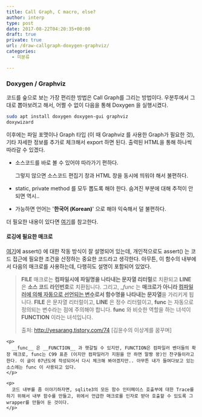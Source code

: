 ```yaml
---
title: Call Graph, C macro, else?
author: interp
type: post
date: 2017-08-22T04:20:35+00:00
draft: true
private: true
url: /draw-callgraph-doxygen-graphviz/
categories:
  - 미분류

---
```

### Doxygen / Graphviz

코드를 숲으로 보는 가장 편리한 방법은 Call Graph를 그리는 방법이다. 우분투에서 그대로 뽑아보려고 해서, 어쩔 수 없이 다음을 통해 Doxygen 을 실행시켰다.

```bash
sudo apt install doxygen doxygen-gui graphviz
doxywizard
```

이후에는 파일 포맷이나 Graph 타입 (이 때 Graphviz 를 사용한 Graph가 필요한 것), 기타 자세한 정보를 추가로 체크해서 export 하면 된다. 출력된 HTML을 통해 하나씩 따라갈 수 있겠다.

  * 소스코드를 바로 볼 수 있어야 따라가기 편하다.
  
    그렇지 않으면 소스코드 편집기 창과 HTML 창을 동시에 띄워야 해서 불편하다.
  * static, private method 를 모두 뽑도록 해야 한다. 숨겨진 부분에 대해 추적이 안 되면 역시..
  * 가능하면 언어는 '**한국어 (Korean)**' 으로 해야 익숙해서 덜 불편하다.

더 필요한 내용이 있다면 [여기][1]를 참고한다.

#### 로깅에 필요한 매크로

[여기][2]에 assert() 에 대한 작동 방식이 잘 설명되어 있는데, 개인적으로도 assert() 는 코드 접근에 필요한 조건을 산정하는 중요한 코드라고 생각한다. 아무튼, 이 함수의 내부에서 다음의 매크로를 사용하는데, 다행히도 설명이 포함되어 있었다.

> 
>   __FILE__ 매크로는 <b>컴파일시에 파일명을 나타내는 문자열 리터럴</b>로 치환되고 __LINE__ 은 <b>소스 코드 라인번호</b>로 치환됩니다. 그리고, __func_ 는 <b>매크로가 아니라 </b><span style="text-decoration: underline;"><b>컴파일러에 의해 자동으로 선언되는 변수</b></span><b>로서 함수명을 나타내는 문자열</b>을 가리키게 됩니다. __FILE__ 은 문자열 리터럴이고, __LINE__ 은 정수 리터럴이고, __func__ 는 자동으로 정의되는 변수라는 점에 주의해야 합니다. __func__ 와 비슷한 역할을 하는 녀석이 __FUNCTION__ 이라는 녀석입니다.</p> 
>   
>   <p>
>     출처: <a href="http://yesarang.tistory.com/74">http://yesarang.tistory.com/74</a> [김윤수의 이상계를 꿈꾸며] </blockquote> 
>     
>     <p>
>       __func__ 은 __FUNCTION__ 과 헷갈릴 수 있지만, FUNCTION은 컴파일러 벤더들의 확장 매크로, func는 C99 표준 (이지만 컴파일러가 지원을 안 하면 말짱 꽝)인 찬구들이라고 한다. 이 글이 07년도에 작성되어서 다시 체크해 봐야겠지만.. 아무튼 내가 들여다보고 있는 소스에는 func 이 사용되고 있다.
>     </p>
>     
>     <p>
>       코드 내부를 좀 이야기하자면, sqlite3의 모든 함수 인터페이스 호출부에 대한 Trace를 하기 위해서 내부 함수를 만들고, 위에서 언급한 매크로를 인자로 받아 호출할 수 있도록 그 wrapper를 만들어 둔 것이다.
>     </p>

 [1]: http://5on7.blogspot.kr/2016/01/08-01.html
 [2]: http://yesarang.tistory.com/74